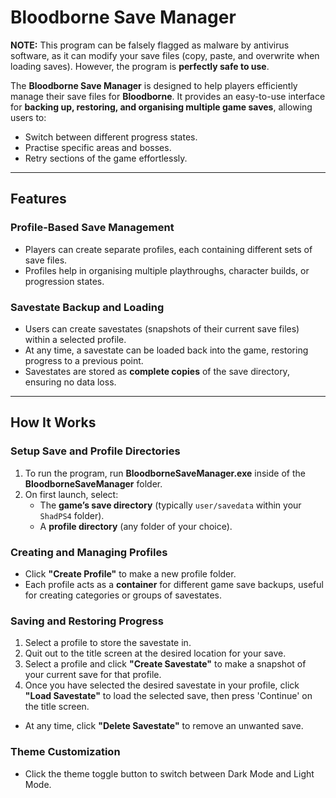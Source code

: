 # Bloodborne Save Manager  

**NOTE:** This program can be falsely flagged as malware by antivirus software, as it can modify your save files (copy, paste, and overwrite when loading saves). However, the program is **perfectly safe to use**.

The **Bloodborne Save Manager** is designed to help players efficiently manage their save files for **Bloodborne**. It provides an easy-to-use interface for **backing up, restoring, and organising multiple game saves**, allowing users to:  

- Switch between different progress states.  
- Practise specific areas and bosses.  
- Retry sections of the game effortlessly.  

---

## Features  

### **Profile-Based Save Management**  
- Players can create separate profiles, each containing different sets of save files.  
- Profiles help in organising multiple playthroughs, character builds, or progression states.  

### **Savestate Backup and Loading**  
- Users can create savestates (snapshots of their current save files) within a selected profile.  
- At any time, a savestate can be loaded back into the game, restoring progress to a previous point.  
- Savestates are stored as **complete copies** of the save directory, ensuring no data loss.  

---

## How It Works  

### **Setup Save and Profile Directories**  
1. To run the program, run **BloodborneSaveManager.exe** inside of the **BloodborneSaveManager** folder.
2. On first launch, select:  
   - The **game’s save directory** (typically `user/savedata` within your `ShadPS4` folder).  
   - A **profile directory** (any folder of your choice).  

### **Creating and Managing Profiles**  
- Click **"Create Profile"** to make a new profile folder.  
- Each profile acts as a **container** for different game save backups, useful for creating categories or groups of savestates.  

### **Saving and Restoring Progress**  
1. Select a profile to store the savestate in.
2. Quit out to the title screen at the desired location for your save.
3. Select a profile and click **"Create Savestate"** to make a snapshot of your current save for that profile.
4. Once you have selected the desired savestate in your profile, click **"Load Savestate"** to load the selected save, then press 'Continue' on the title screen. 
- At any time, click **"Delete Savestate"** to remove an unwanted save.  

### **Theme Customization**  
- Click the theme toggle button to switch between Dark Mode and Light Mode.  
